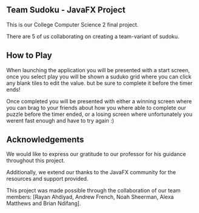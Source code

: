## Team Sudoku - JavaFX Project

This is our College Computer Science 2 final project. 

There are 5 of us collaborating on creating a team-variant of sudoku. 

## How to Play

When launching the application you will be presented with a start screen, once you select play you will be shown a suduko grid where you can click any blank tiles to edit the value. but be sure to complete it before the timer ends!

Once completed you will be presented with either a winning screen where you can brag to your friends about how you where able to complete our puzzle before the timer ended, or a losing screen where unfortunately you werent fast enough and have to try again :)

## Acknowledgements

We would like to express our gratitude to our professor for his guidance throughout this project. 

Additionally, we extend our thanks to the JavaFX community for the resources and support provided. 

This project was made possible through the collaboration of our team members: [Rayan Ahdiyad, Andrew French, Noah Sheerman, Alexa Matthews and Brian Ndifang].

